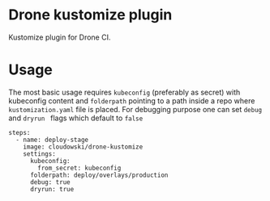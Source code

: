 # Drone kustomize plugin

Kustomize plugin for Drone CI.

# Usage


The most basic usage requires `kubeconfig` (preferably as secret) with
kubeconfig content and `folderpath` pointing to a path inside a repo where
`kustomization.yaml` file is placed. For debugging purpose one can set `debug` and `dryrun ` flags which default to `false`

```
steps:
  - name: deploy-stage
    image: cloudowski/drone-kustomize
    settings:
      kubeconfig:
        from_secret: kubeconfig
      folderpath: deploy/overlays/production
      debug: true
      dryrun: true

```
